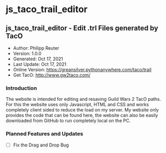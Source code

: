 # js_taco_trail_editor

## js_taco_trail_editor	- Edit .trl Files generated by TacO

- Author:		    Philipp Reuter
- Version:      	1.0.0
- Generated:    	Oct 17, 2021
- Last Update:    	Oct 17, 2021
- Online Version:   https://greansilver.pythonanywhere.com/taco/trail
- Get TacO:	        http://www.gw2taco.com/


### Introduction

The website is intended for editing and resaving Guild Wars 2 TacO paths. For this the website uses only Javascript, HTML and CSS and works completely client sided to reduce the load on my server. My website only provides the code that can be found here, the website can also be easily downloaded from GitHub to run completely local on the PC.


### Planned Features and Updates

- [ ] Fix the Drag and Drop Bug
